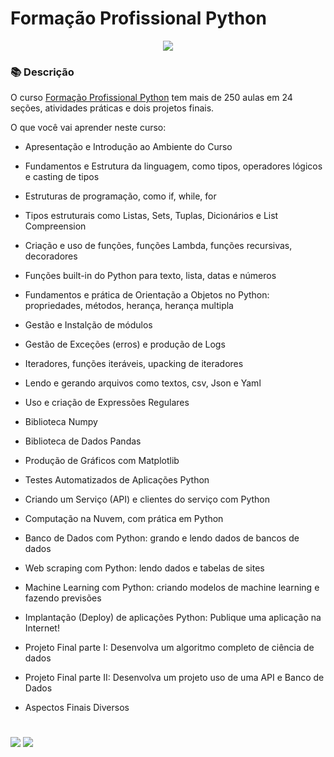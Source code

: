 # Formação Profissional Python

<p align="center">
<img src="https://img.shields.io/static/v1?label=Status&message=FINALIZADO&color=blue&style=for-the-badge"/>
</p>

### 📚 Descrição

O curso [Formação Profissional Python](https://www.udemy.com/course/formacao-python/) tem mais de 250 aulas em 24 seções, atividades práticas e dois projetos finais.

O que você vai aprender neste curso:

- Apresentação e Introdução ao Ambiente do Curso

- Fundamentos e Estrutura da linguagem, como tipos, operadores lógicos e casting de tipos

- Estruturas de programação, como if, while, for

- Tipos estruturais como Listas, Sets, Tuplas, Dicionários e List Compreension

- Criação e uso de funções, funções Lambda, funções recursivas, decoradores

- Funções built-in do Python para texto, lista, datas e números

- Fundamentos e prática de Orientação a Objetos no Python: propriedades, métodos, herança, herança multipla

- Gestão e Instalção de módulos

- Gestão de Exceções (erros) e produção de Logs

- Iteradores, funções iteráveis, upacking de iteradores

- Lendo e gerando arquivos como textos, csv, Json e Yaml

- Uso e criação de Expressões Regulares

- Biblioteca Numpy

- Biblioteca de Dados Pandas

- Produção de Gráficos com Matplotlib

- Testes Automatizados de Aplicações Python

- Criando um Serviço (API) e clientes do serviço com Python

- Computação na Nuvem, com prática em Python

- Banco de Dados com Python: grando e lendo dados de bancos de dados

- Web scraping com Python: lendo dados e tabelas de sites

- Machine Learning com Python: criando modelos de machine learning e fazendo previsões

- Implantação (Deploy) de aplicações Python: Publique uma aplicação na Internet!

- Projeto Final parte I: Desenvolva um algoritmo completo de ciência de dados

- Projeto Final parte II: Desenvolva um projeto uso de uma API e Banco de Dados

- Aspectos Finais Diversos


#

<div>
  <a href="https://www.linkedin.com/in/claudia-anjos/" target="_blank"><img src="https://img.shields.io/badge/-LinkedIn-%230077B5?style=for-the-badge&logo=linkedin&logoColor=white" target="_blank"></a>
  <a href="https://medium.com/@ndosanjosc" target="_blank"><img src="https://img.shields.io/badge/Medium-12100E?style=for-the-badge&logo=medium&logoColor=white"></a>
</div>
